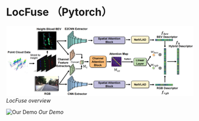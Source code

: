 # LocFuse （Pytorch）

![LocFuse overview](Locfuse.PNG)
*LocFuse overview*

![Our Demo](demo_locfuse.gif)
*Our Demo*
